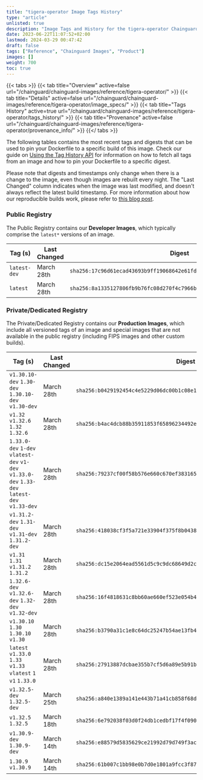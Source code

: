 ```yaml
---
title: "tigera-operator Image Tags History"
type: "article"
unlisted: true
description: "Image Tags and History for the tigera-operator Chainguard Image"
date: 2023-06-22T11:07:52+02:00
lastmod: 2024-03-29 00:47:42
draft: false
tags: ["Reference", "Chainguard Images", "Product"]
images: []
weight: 700
toc: true
---
```


{{< tabs >}}
{{< tab title="Overview" active=false url="/chainguard/chainguard-images/reference/tigera-operator/" >}}
{{< tab title="Details" active=false url="/chainguard/chainguard-images/reference/tigera-operator/image_specs/" >}}
{{< tab title="Tags History" active=true url="/chainguard/chainguard-images/reference/tigera-operator/tags_history/" >}}
{{< tab title="Provenance" active=false url="/chainguard/chainguard-images/reference/tigera-operator/provenance_info/" >}}
{{</ tabs >}}

The following tables contains the most recent tags and digests that can be used to pin your Dockerfile to a specific build of this image. Check our guide on [Using the Tag History API](/chainguard/chainguard-images/using-the-tag-history-api/) for information on how to fetch all tags from an image and how to pin your Dockerfile to a specific digest.

Please note that digests and timestamps only change when there is a change to the image, even though images are rebuilt every night. The "Last Changed" column indicates when the image was last modified, and doesn't always reflect the latest build timestamp. For more information about how our reproducible builds work, please refer to [this blog post](https://www.chainguard.dev/unchained/reproducing-chainguards-reproducible-image-builds).

### Public Registry
The Public Registry contains our **Developer Images**, which typically comprise the `latest*` versions of an image.

| Tag (s)       | Last Changed | Digest                                                                    |
|---------------|--------------|---------------------------------------------------------------------------|
|  `latest-dev` | March 28th   | `sha256:17c96d61ecad43693b9ff19068642e61fd1c08549e60b4e20c1a8e422367d643` |
|  `latest`     | March 28th   | `sha256:8a1335127806fb9b76fc08d270f4c7966b9222adead34d4727d87e29c664de38` |


### Private/Dedicated Registry
The Private/Dedicated Registry contains our **Production Images**, which include all versioned tags of an image and special images that are not available in the public registry (including FIPS images and other custom builds).

| Tag (s)                                                                                        | Last Changed | Digest                                                                    |
|------------------------------------------------------------------------------------------------|--------------|---------------------------------------------------------------------------|
|  `v1.30.10-dev` `1.30-dev` `1.30.10-dev` `v1.30-dev`                                           | March 28th   | `sha256:b0429192454c4e5229d06dc00b1c08e13385f8425af27b6c869179a441966934` |
|  `v1.32` `v1.32.6` `1.32` `1.32.6`                                                             | March 28th   | `sha256:b4ac4dcb88b35911853f65896234492e6f7603d901f73981298bdad05168268c` |
|  `1.33.0-dev` `1-dev` `vlatest-dev` `v1-dev` `v1.33.0-dev` `1.33-dev` `latest-dev` `v1.33-dev` | March 28th   | `sha256:79237cf00f58b576e660c670ef38316504a749a8b8529dd6893f27a85ad00655` |
|  `v1.31.2-dev` `1.31-dev` `v1.31-dev` `1.31.2-dev`                                             | March 28th   | `sha256:418038cf3f5a721e33904f375f8b0438b79492d54288191f88c17de559f652b6` |
|  `v1.31` `1.31` `v1.31.2` `1.31.2`                                                             | March 28th   | `sha256:dc15e2064ead5561d5c9c9dc68649d2cd6d2740b38057441f127f559b754cba9` |
|  `1.32.6-dev` `v1.32.6-dev` `1.32-dev` `v1.32-dev`                                             | March 28th   | `sha256:16f4818631c8bb60ae660ef523e054b49039b4135ac33ff312dd3ae165c7392a` |
|  `v1.30.10` `1.30` `1.30.10` `v1.30`                                                           | March 28th   | `sha256:b3790a31c1e8c64dc25247b54ae13fb47d4aa942dc86d1387910578f0f9de7c3` |
|  `latest` `v1.33.0` `1.33` `v1.33` `vlatest` `1` `v1` `1.33.0`                                 | March 28th   | `sha256:27913887dcbae355b7cf5d6a89e5b91b9be36d0be04255777ac028dd9bd04ae1` |
|  `v1.32.5-dev` `1.32.5-dev`                                                                    | March 25th   | `sha256:a840e1389a141e443b71a41cb858f68d7df47b8993d14cd4f9d7290294497d6d` |
|  `v1.32.5` `1.32.5`                                                                            | March 18th   | `sha256:6e792038f03d0f24db1cedbf17f4f090b9266723d565053f326cc5ec21bf430f` |
|  `v1.30.9-dev` `1.30.9-dev`                                                                    | March 14th   | `sha256:e88579d5835629ce21992d79d749f3ac1fa2ac67f04494d8dd0dde3949ea2478` |
|  `1.30.9` `v1.30.9`                                                                            | March 14th   | `sha256:61b007c1bb98e0b7d0e1801a9fcc3f878d210ae673163a599aab2a9fc7908161` |

